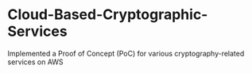# Cloud-Based-Cryptographic-Services
Implemented a Proof of Concept (PoC) for various cryptography-related services on AWS
